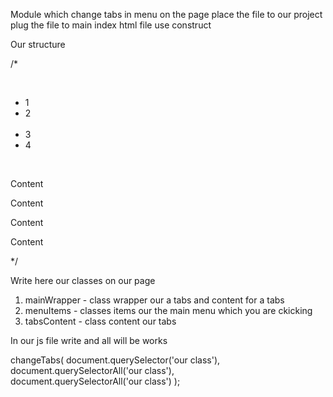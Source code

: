 Module which change tabs in menu on the page 
place the file to our project
plug the file to main index html file use construct

<script src="main.js"></script>

Our structure

/*<div id="mainWrapper">
     <div id="menuItems">    
      <ul>
            <li>1</li>
            <li>2</li>  
            <li>3</li>
            <li>4</li>
        </ul>   
    <div/>
    <div id="tabsContent">
        <p>Content</p>
    </div>
    <div id="tabsContent">
        <p>Content</p>
    </div>
    <div id="tabsContent">
        <p>Content</p>
    </div>
    <div id="tabsContent">
        <p>Content</p>
    </div>
<div>*/

Write here our classes on our page

1. mainWrapper - class wrapper our a tabs and content for a tabs
2. menuItems - classes items our the main menu which you are ckicking
3. tabsContent - class content our tabs

In our js file write and all will be works

changeTabs(
 document.querySelector('our class'), 
 document.querySelectorAll('our class'),  
 document.querySelectorAll('our class')
);